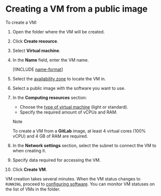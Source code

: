 # Creating a VM from a public image

To create a VM:

1. Open the folder where the VM will be created.
1. Click **Create resource**.
1. Select **Virtual machine**.
1. In the **Name** field, enter the VM name.

    [!INCLUDE [name-format](../../../_includes/name-format.md)]

1. Select the [availability zone](../../../overview/concepts/geo-scope.md) to locate the VM in.
1. Select a public image with the software you want to use.
1. In the **Computing resources** section:
    - Choose the [type of virtual machine](../../concepts/vm-types.md) (light or standard).
    - Specify the required amount of vCPUs and RAM.

    > [!NOTE]
    >
    > To create a VM from a **GitLab** image, at least 4 virtual cores (100% vCPU) and 4 GB of RAM are required.

1. In the **Network settings** section, select the subnet to connect the VM to when creating it.
1. Specify data required for accessing the VM.
1. Click **Create VM**.

VM creation takes several minutes. When the VM status changes to `RUNNING`, proceed to [configuring software](setup.md). You can monitor VM statuses on the list of VMs in the folder.

